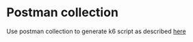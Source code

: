 # Postman collection

Use postman collection to generate k6 script as described [here](https://www.baeldung.com/postman-load-testing)
